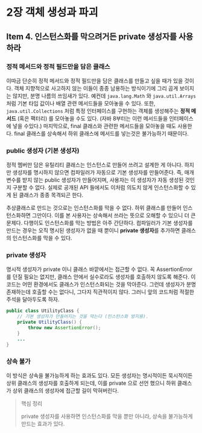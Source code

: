 # 2장 객체 생성과 파괴

## Item 4. 인스턴스화를 막으려거든 private 생성자를 사용하라

### 정적 메서드와 정적 필드만을 담은 클래스

이따금 단순히 정적 메서드와 정적 필드만을 담은 클래스를 만들고 싶을 때가 있을 것이다. 객체 지향적으로 사고하지 않는 이들이 종종 남용하는 방식이기에 그리 곱게 보이지는 않지만, 분명 나름의 쓰임새가 있다. 예컨데 `java.lang.Math` 와 `java.util.Arrays` 처럼 기본 타입 값이나 배열 관련 메서드들을 모아놓을 수 있다. 또한, `java.util.Collections` 처럼 특정 인터페이스를 구현하는 객체를 생성해주는 **정적 메서드** (혹은 팩터리) 를 모아놓을 수도 있다. (자바 8부터는 이런 메서드들을 인터페이스에 넣을 수있다.) 마지막으로, final 클래스와 관련한 메서드들을 모아놓을 때도 사용한다. final 클래스를 상속해서 하위 클래스에 메서드를 넣는것은 불가능하기 때문이다.

### public 생성자 (기본 생성자)

정적 멤버만 담은 유틸리티 클래스는 인스턴스로 만들어 쓰려고 설계한 게 아니다. 하지만 생성자를 명시하지 않으면 컴파일러가 자동으로 기본 생성자를 만들어준다. 즉, 매개변수를 받지 않는 public 생성자가 만들어지며, 사용자는 이 생성자가 자동 생성된 것인지 구분할 수 없다. 실제로 공개된 API 들에서도 이처럼 의도치 않게 인스턴스화할 수 있게 된 클래스가 종종 목격되곤 한다. 

추상클래스로 만드는 것으로는 인스턴스화를 막을 수 없다. 하위 클래스를 만들어 인스턴스화하면 그만이다. 이를 본 사용자는 상속해서 쓰라는 뜻으로 오해할 수 있으니 더 큰 문제다. 다행이도 인스턴스화를 막는 방법은 아주 간단하다. 컴파일러가 기본 생성자를 만드는 경우는 오직 명시된 생성자가 없을 때 뿐이니 **private 생성자**를 추가하면 클래스의 인스턴스화를 막을 수 있다.

### private 생성자

명시적 생성자가 private 이니 클래스 바깥에서는 접근할 수 없다. 꼭 AssertionError 를 던질 필요는 없지만, 클래스 안에서 실수로라도 생성자를 호출하지 않도록 해준다. 이 코드는 어떤 환경에서도 클래스가 인스턴스화되는 것을 막아준다. 그런데 생성자가 분명 존재하는데 호출할 수는 없다니, 그다지 직관적이지 않다. 그러니 앞의 코드처럼 적절한 주석을 달아두도록 하자.

```java
public class UtilityClass {	
	// 기본 생성자가 만들어지는 것을 막는다 (인스턴스화 방지용).
	private UtilityClass() {
		throw new AssertionError();
	}
	...
}
```

### 상속 불가

이 방식은 상속을 불가능하게 하는 효과도 있다. 모든 생성자는 명시적이든 묵시적이든 상위 클래스의 생성자를 호출하게 되는데, 이를 private 으로 선언 했으니 하위 클래스가 상위 클래스의 생성자에 접근할 길이 막혀버린다.

>핵심 정리
>
>private 생성자를 사용하면 인스턴스화를 막을 뿐만 아니라, 상속을 불가능하게 만드는 효과가 있다. 


